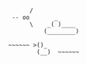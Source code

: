 ```
      /
 -- oo       _
      \    _( )____
          (________)

~~~~~~ >()_
        (__)  ~~~~~~

```
